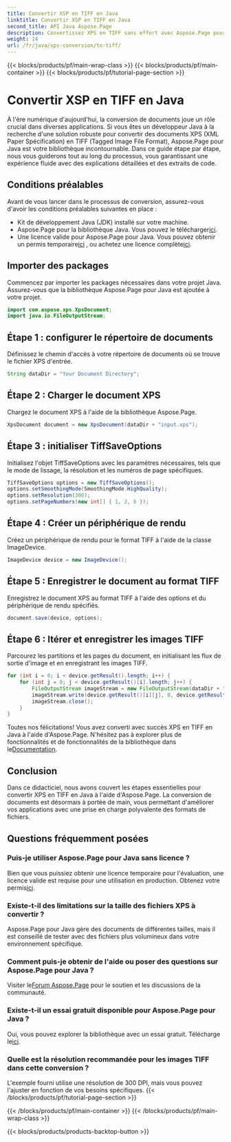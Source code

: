 ```yaml
---
title: Convertir XSP en TIFF en Java
linktitle: Convertir XSP en TIFF en Java
second_title: API Java Aspose.Page
description: Convertissez XPS en TIFF sans effort avec Aspose.Page pour Java. Suivez notre guide étape par étape pour une intégration transparente. Télécharger maintenant!
weight: 14
url: /fr/java/xps-conversion/to-tiff/
---
```


{{< blocks/products/pf/main-wrap-class >}}
{{< blocks/products/pf/main-container >}}
{{< blocks/products/pf/tutorial-page-section >}}

# Convertir XSP en TIFF en Java

À l'ère numérique d'aujourd'hui, la conversion de documents joue un rôle crucial dans diverses applications. Si vous êtes un développeur Java à la recherche d'une solution robuste pour convertir des documents XPS (XML Paper Spécification) en TIFF (Tagged Image File Format), Aspose.Page pour Java est votre bibliothèque incontournable. Dans ce guide étape par étape, nous vous guiderons tout au long du processus, vous garantissant une expérience fluide avec des explications détaillées et des extraits de code.
## Conditions préalables
Avant de vous lancer dans le processus de conversion, assurez-vous d'avoir les conditions préalables suivantes en place :
- Kit de développement Java (JDK) installé sur votre machine.
-  Aspose.Page pour la bibliothèque Java. Vous pouvez le télécharger[ici](https://releases.aspose.com/page/java/).
-  Une licence valide pour Aspose.Page pour Java. Vous pouvez obtenir un permis temporaire[ici](https://purchase.aspose.com/temporary-license/) , ou achetez une licence complète[ici](https://purchase.aspose.com/buy).
## Importer des packages
Commencez par importer les packages nécessaires dans votre projet Java. Assurez-vous que la bibliothèque Aspose.Page pour Java est ajoutée à votre projet.
```java
import com.aspose.xps.XpsDocument;
import java.io.FileOutputStream;
```
## Étape 1 : configurer le répertoire de documents
Définissez le chemin d'accès à votre répertoire de documents où se trouve le fichier XPS d'entrée.
```java
String dataDir = "Your Document Directory";
```
## Étape 2 : Charger le document XPS
Chargez le document XPS à l'aide de la bibliothèque Aspose.Page.
```java
XpsDocument document = new XpsDocument(dataDir + "input.xps");
```
## Étape 3 : initialiser TiffSaveOptions
Initialisez l'objet TiffSaveOptions avec les paramètres nécessaires, tels que le mode de lissage, la résolution et les numéros de page spécifiques.
```java
TiffSaveOptions options = new TiffSaveOptions();
options.setSmoothingMode(SmoothingMode.HighQuality);
options.setResolution(300);
options.setPageNumbers(new int[] { 1, 2, 6 });
```
## Étape 4 : Créer un périphérique de rendu
Créez un périphérique de rendu pour le format TIFF à l'aide de la classe ImageDevice.
```java
ImageDevice device = new ImageDevice();
```
## Étape 5 : Enregistrer le document au format TIFF
Enregistrez le document XPS au format TIFF à l'aide des options et du périphérique de rendu spécifiés.
```java
document.save(device, options);
```
## Étape 6 : Itérer et enregistrer les images TIFF
Parcourez les partitions et les pages du document, en initialisant les flux de sortie d'image et en enregistrant les images TIFF.
```java
for (int i = 0; i < device.getResult().length; i++) {
    for (int j = 0; j < device.getResult()[i].length; j++) {
        FileOutputStream imageStream = new FileOutputStream(dataDir + "XPStoTIFF" + "_" + (i + 1) + "_" + (j + 1) + ".tif");
        imageStream.write(device.getResult()[i][j], 0, device.getResult()[i][j].length);
        imageStream.close();
    }
}
```
 Toutes nos félicitations! Vous avez converti avec succès XPS en TIFF en Java à l'aide d'Aspose.Page. N'hésitez pas à explorer plus de fonctionnalités et de fonctionnalités de la bibliothèque dans le[Documentation](https://reference.aspose.com/page/java/).
## Conclusion
Dans ce didacticiel, nous avons couvert les étapes essentielles pour convertir XPS en TIFF en Java à l'aide d'Aspose.Page. La conversion de documents est désormais à portée de main, vous permettant d'améliorer vos applications avec une prise en charge polyvalente des formats de fichiers.
## Questions fréquemment posées
### Puis-je utiliser Aspose.Page pour Java sans licence ?
 Bien que vous puissiez obtenir une licence temporaire pour l'évaluation, une licence valide est requise pour une utilisation en production. Obtenez votre permis[ici](https://purchase.aspose.com/buy).
### Existe-t-il des limitations sur la taille des fichiers XPS à convertir ?
Aspose.Page pour Java gère des documents de différentes tailles, mais il est conseillé de tester avec des fichiers plus volumineux dans votre environnement spécifique.
### Comment puis-je obtenir de l'aide ou poser des questions sur Aspose.Page pour Java ?
 Visiter le[Forum Aspose.Page](https://forum.aspose.com/c/page/39) pour le soutien et les discussions de la communauté.
### Existe-t-il un essai gratuit disponible pour Aspose.Page pour Java ?
 Oui, vous pouvez explorer la bibliothèque avec un essai gratuit. Télécharge le[ici](https://releases.aspose.com/).
### Quelle est la résolution recommandée pour les images TIFF dans cette conversion ?
L'exemple fourni utilise une résolution de 300 DPI, mais vous pouvez l'ajuster en fonction de vos besoins spécifiques.
{{< /blocks/products/pf/tutorial-page-section >}}

{{< /blocks/products/pf/main-container >}}
{{< /blocks/products/pf/main-wrap-class >}}

{{< blocks/products/products-backtop-button >}}
